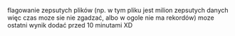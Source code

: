 flagowanie zepsutych plików (np. w tym pliku jest milion zepsutych danych więc czas moze sie nie zgadzać, albo w ogole nie ma rekordów)
 moze ostatni wynik dodać przed 10 minutami XD